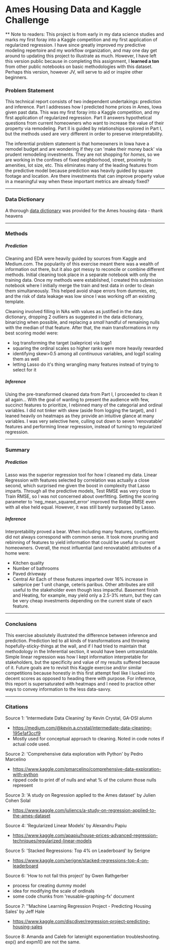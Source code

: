 # Ames Housing Data and Kaggle Challenge

** Note to readers: This project is from early in my data science studies and marks my first foray into a Kaggle competition and my first application of regularized regression.  I have since greatly improved my predictive modeling repertoire and my workflow organization, and may one day get around to updating this project to illustrate as much.  However, I have left this version public because in completing this assignment, I **learned a ton** from other public notebooks on basic methodologies with this dataset.  Perhaps this version, however JV, will serve to aid or inspire other beginners.

### Problem Statement
This technical report consists of two independent undertakings: prediction and inference.  Part I addresses how I predicted home prices in Ames, Iowa given past data.  This was my first foray into a Kaggle competition, and my first application of regularized regression.  Part II answers hypothetical questions from current homeowners who want to increase the value of their property via remodeling.  Part II is guided by relationships explored in Part I, but the methods used are very different in order to preserve interpretability.

The inferential problem statement is that homeowners in Iowa have a remodel budget and are wondering if they can 'make their money back' via prudent remodeling investments.  They are not shopping for *homes*, so we are working in the confines of fixed neighborhood, street, proximity to amenities, lot size, etc.  This eliminates many of the leading features from the predictive model because prediction was heavily guided by square footage and location.  Are there investments that can improve property value in a meaningful way when these important metrics are already fixed?

---

### Data Dictionary
A thorough [data dictionary](http://jse.amstat.org/v19n3/decock/DataDocumentation.txt) was provided for the Ames housing data - thank heavens

---

### Methods
##### Prediction
Cleaning and EDA were heavily guided by sources from Kaggle and Medium.com.  The popularity of this exercise meant there was a wealth of information out there, but it also got messy to reconcile or combine different methods.  Initial cleaning took place in a separate notebook with only the training data.  Once my methods were established, I created this submission notebook where I initially merge the train and test data in order to clean them simultaneously.  This helped avoid shape errors from dummies, etc, and the risk of data leakage was low since I was working off an existing template.  

Cleaning involved filling in NAs with values as justified in the data dictionary, dropping 2 outliers as suggested in the data dictionary, binarizing when possible, and replacing a *small* handful of remaining nulls with the median of that feature.  After that, the main transformations in my best scoring model were:
* log transforming the target (saleprice) via logp1
* squaring the ordinal scales so higher ranks were more heavily rewarded
* identifying skew>0.5 among all *continuous* variables, and logp1 scaling them as well
* letting Lasso do it's thing wrangling many features instead of trying to select for it

##### Inference
Using the pre-transformed cleaned data from Part I, I proceeded to clean it all again... With the goal of wanting to present the audience with few, succinct features to prioritize, I rebinned many of the categorial and ordinal variables.  I did not tinker with skew (aside from logging the target), and I leaned heavily on heatmaps as they provide an intuitive glance at many variables.  I was very selective here, culling out down to seven 'renovatable' features and performing linear regression, instead of turning to regularized regression.

---
### Summary
##### Prediction
Lasso was the superior regression tool for how I cleaned my data.  Linear Regression with features selected by correlation was actually a close second, which surprised me given the boost in complexity that Lasso imparts.  Through all the predictive models, Test RMSE was very close to Train RMSE, so I was not concerned about overfitting.  Setting the scoring parameter to 'neg_mean_squared_error' improved the Ridge RMSE even with all else held equal.  However, it was still barely surpassed by Lasso.

##### Inference
Interpretability proved a bear.  When including many features, coefficients did not always correspond with common sense.  It took more pruning and rebinning of features to yield information that could be useful to current homeowners.  Overall, the most influential (and renovatable) attributes of a home were:
* Kitchen quality
* Number of bathrooms
* Paved driveway
* Central Air
Each of these features imparted over 16% increase in saleprice per 1 unit change, ceteris paribus.  Other attributes are still useful to the stakeholder even though less impactful.  Basement finish and Heating, for example, may yield only a 2.5-3% return, but they can be very cheap investments depending on the current state of each feature.

---
### Conclusions
This exercise absolutely illustrated the difference between inference and prediction.  Prediction led to all kinds of transformations and throwing hopefully-sticky-things at the wall, and if I had tried to maintain that methodology in the Inferential section, it would have been untranslatable.  Simple linear regression was how I kept information interpretable for stakeholders, but the specificity and value of my results suffered because of it.  Future goals are to revisit this Kaggle exercise and/or similar competitions because honestly in this first attempt feel like I lucked into decent scores as opposed to heading there with purpose.  For inference, this report is supersaturated with heatmaps and I need to practice other ways to convey information to the less data-savvy.

---

### Citations
Source 1: 'Intermediate Data Cleaning' by Kevin Crystal, GA-DSI alumn
* https://medium.com/@kevin.a.crystal/intermediate-data-cleaning-195e1af3ccf9
* Mostly used for conceptual approach to cleaning. Noted in code notes if actual code used.


Source 2: 'Comprehensive data exploration with Python' by Pedro Marcelino
* https://www.kaggle.com/pmarcelino/comprehensive-data-exploration-with-python
* ripped code to print df of nulls and what % of the column those nulls represent


Source 3: 'A study on Regression applied to the Ames dataset' by Julien Cohen Solal
* https://www.kaggle.com/juliencs/a-study-on-regression-applied-to-the-ames-dataset


Source 4: 'Regularized Linear Models' by Alexandru Papiu
* https://www.kaggle.com/apapiu/house-prices-advanced-regression-techniques/regularized-linear-models


Source 5: 'Stacked Regressions: Top 4% on Leaderboard' by Serigne
* https://www.kaggle.com/serigne/stacked-regressions-top-4-on-leaderboard


Source 6: 'How to not fail this project' by Gwen Rathgerber
* process for creating dummy model
* idea for modifying the scale of ordinals
* some code chunks from 'reusable-graphing-fx' document


Source 7: ''Machine Learning Regression Project - Predicting Housing Sales' by Jeff Hale
* https://www.kaggle.com/discdiver/regression-project-predicting-housing-sales


Source 8: Amanda and Caleb for latenight exponentiation troubleshooting.  exp() and expm1() are not the same.

